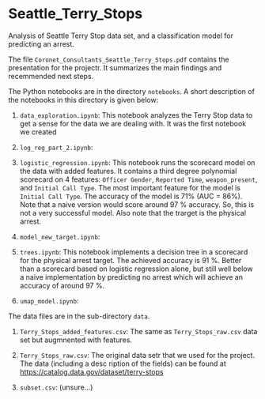 # Seattle_Terry_Stops
Analysis of Seattle Terry Stop data set, and a classification model for predicting an arrest.

The file `Coronet_Consultants_Seattle_Terry_Stops.pdf` contains the presentation for the projectr. It summarizes the main findings and recemmended next steps.

The Python notebooks are in the directory `notebooks`. A short description of the notebooks in this directory is given below:

1) `data_exploration.ipynb`: This notebook analyzes the Terry Stop data to get a sense for the data we are dealing with. It was the first notebook we created

2) `log_reg_part_2.ipynb`:

3) `logistic_regression.ipynb`: This notebook runs the scorecard model on the data with added features. It contains a third degree polynomial scorecard on 4 features: `Officer Gender`, `Reported Time`, `weapon_present`, and `Initial Call Type`. The most important feature for the model is `Initial Call Type`. The accuracy of the model is 71% (AUC = 86%). Note that a naive version would score around 97 % accuracy. So, this is not a very successful model. Also note that the trarget is the physical arrest.

4) `model_new_target.ipynb`: 

5) `trees.ipynb`: This notebook implements a decision tree in a scorecard for the physical arrest target. The achieved accuracy is 91 %. Better than a scorecard based on logistic regression alone, but still well below a naive implementation by predicting no arrest which will achieve an accuracy of around 97 %.

6) `umap_model.ipynb`:

The data files are in the sub-directory `data`.

1) `Terry_Stops_added_features.csv`: The same as `Terry_Stops_raw.csv` data set but augmnented with features. 

2) `Terry_Stops_raw.csv`: The original data setr that we used for the project. The data (including a desc ription of the fields) can be found at https://catalog.data.gov/dataset/terry-stops

3) `subset.csv`: (unsure...)

